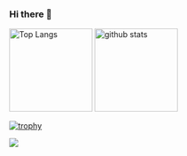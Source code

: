 ### Hi there 👋

<!--
**miyalab/MiYALAB** is a ✨ _special_ ✨ repository because its `README.md` (this file) appears on your GitHub profile.

Here are some ideas to get you started:

- 🔭 I’m currently working on ...
- 🌱 I’m currently learning ...
- 👯 I’m looking to collaborate on ...
- 🤔 I’m looking for help with ...
- 💬 Ask me about ...
- 📫 How to reach me: ...
- 😄 Pronouns: ...
- ⚡ Fun fact: ...
-->

<!-- [![Top Langs](https://github-readme-stats.vercel.app/api/top-langs/?username=miyalab&theme=noctis_minimus&layout=compact)](https://github.com/anuraghazra/github-readme-stats)

[![Readme Card](https://github-readme-stats.vercel.app/api/pin/?username=miyalab&repo=pathy&theme=noctis_minimus)](https://github.com/miyalab/pathy)

[![Readme Card](https://github-readme-stats.vercel.app/api/pin/?username=miyalab&repo=helpman&theme=noctis_minimus)](https://github.com/miyalab/helpman)
 -->
 <p align="left"> 
  <img alt="Top Langs" height="150px" src="https://github-readme-stats.vercel.app/api/top-langs/?username=miyalab&layout=compact&count_private=true&show_icons=true&theme=tokyonight" />
  <img alt="github stats" height="150px" src="https://github-readme-stats.vercel.app/api?username=miyalab&count_private=true&show_icons=true&show_icons=true&theme=tokyonight" />
</p>

[![trophy](https://github-profile-trophy.vercel.app/?username=miyalab&theme=tokyonight&column=7)](https://github.com/miyalab/github-profile-trophy)


[![](https://github-readme-streak-stats.herokuapp.com/?user=miyalab&theme=tokyonight)](https://github-readme-streak-stats.herokuapp.com/?user=miyalab&theme=tokyonight)
